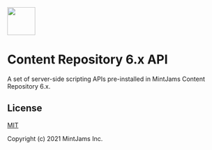 <img src="https://www.mintjams.jp/img/cr.svg" alt ="" width="64">

# Content Repository 6.x API

A set of server-side scripting APIs pre-installed in MintJams Content Repository 6.x.

## License

[MIT](https://opensource.org/licenses/MIT)

Copyright (c) 2021 MintJams Inc.

